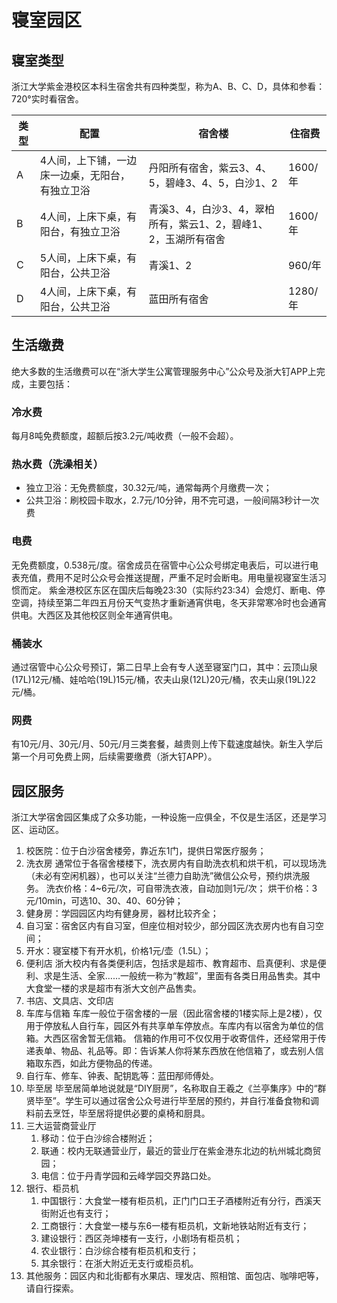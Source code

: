 # 寝室园区

## 寝室类型

浙江大学紫金港校区本科生宿舍共有四种类型，称为A、B、C、D，具体和参看：720°实时看宿舍。

|类型|配置|宿舍楼|住宿费|
|-|-|-|-|
|A|4人间，上下铺，一边床一边桌，无阳台，有独立卫浴|丹阳所有宿舍，紫云3、4、5，碧峰3、4、5，白沙1、2|1600/年|
|B|4人间，上床下桌，有阳台，有独立卫浴|青溪3、4，白沙3、4，翠柏所有，紫云1、2，碧峰1、2，玉湖所有宿舍|1600/年|
|C|5人间，上床下桌，有阳台，公共卫浴|青溪1、2|960/年|
|D|4人间，上床下桌，有阳台，公共卫浴|蓝田所有宿舍|1280/年|

## 生活缴费

绝大多数的生活缴费可以在“浙大学生公寓管理服务中心”公众号及浙大钉APP上完成，主要包括：

### 冷水费

每月8吨免费额度，超额后按3.2元/吨收费（一般不会超）。

### 热水费（洗澡相关）

- 独立卫浴：无免费额度，30.32元/吨，通常每两个月缴费一次；
- 公共卫浴：刷校园卡取水，2.7元/10分钟，用不完可退，一般间隔3秒计一次费

### 电费

无免费额度，0.538元/度。宿舍成员在宿管中心公众号绑定电表后，可以进行电表充值，费用不足时公众号会推送提醒，严重不足时会断电。用电量视寝室生活习惯而定。
紫金港校区东区在国庆后每晚23:30（实际约23:34）会熄灯、断电、停空调，持续至第二年四五月份天气变热才重新通宵供电，冬天非常寒冷时也会通宵供电。大西区及其他校区则全年通宵供电。

### 桶装水

通过宿管中心公众号预订，第二日早上会有专人送至寝室门口，其中：云顶山泉(17L)12元/桶、娃哈哈(19L)15元/桶，农夫山泉(12L)20元/桶，农夫山泉(19L)22元/桶。

### 网费

有10元/月、30元/月、50元/月三类套餐，越贵则上传下载速度越快。新生入学后第一个月可免费上网，后续需要缴费（浙大钉APP）。

## 园区服务

浙江大学宿舍园区集成了众多功能，一种设施一应俱全，不仅是生活区，还是学习区、运动区。

1. 校医院：位于白沙宿舍楼旁，靠近东1门，提供日常医疗服务；
2. 洗衣房
    通常位于各宿舍楼楼下，洗衣房内有自助洗衣机和烘干机，可以现场洗（未必有空闲机器），也可以关注“兰德力自助洗”微信公众号，预约烘洗服务。
    洗衣价格：4~6元/次，可自带洗衣液，自动加则1元/次；
    烘干价格：3元/10min，可选10、30、40、60分钟；
3. 健身房：学园园区内均有健身房，器材比较齐全；
4. 自习室：宿舍区内有自习室，但座位相对较少，部分园区洗衣房内也有自习空间；
5. 开水：寝室楼下有开水机，价格1元/壶（1.5L）；
6. 便利店
浙大校内有各类便利店，包括求是超市、教育超市、启真便利、求是便利、求是生活、全家……一般统一称为“教超”，里面有各类日用品售卖。其中大食堂一楼的求是超市有浙大文创产品售卖。
7. 书店、文具店、文印店
8. 车库与信箱
车库一般位于宿舍楼的一层（因此宿舍楼的1楼实际上是2楼），仅用于停放私人自行车，园区外有共享单车停放点。车库内有以宿舍为单位的信箱。大西区宿舍暂无信箱。
信箱的作用可不仅仅用于收寄信件，还经常用于传递表单、物品、礼品等。即：告诉某人你将某东西放在他信箱了，或去别人信箱取东西，如此方便物品的传递。
9. 自行车、修车、钟表、配钥匙等：蓝田邴师傅处。
10. 毕至居
毕至居简单地说就是“DIY厨房”，名称取自王羲之《兰亭集序》中的“群贤毕至”。学生可以通过宿舍公众号进行毕至居的预约，并自行准备食物和调料前去烹饪，毕至居将提供必要的桌椅和厨具。
11. 三大运营商营业厅
    1. 移动：位于白沙综合楼附近；
    2. 联通：校内无联通营业厅，最近的营业厅在紫金港东北边的杭州城北商贸园；
    3. 电信：位于丹青学园和云峰学园交界路口处。
12. 银行、柜员机
    1. 中国银行：大食堂一楼有柜员机，正门门口王子酒楼附近有分行，西溪天街附近也有支行；
    2. 工商银行：大食堂一楼与东6一楼有柜员机，文新地铁站附近有支行；
    3. 建设银行：西区尧坤楼有一支行，小剧场有柜员机；
    4. 农业银行：白沙综合楼有柜员机和支行；
    5. 其余银行：在浙大附近无支行或柜员机。
13. 其他服务：园区内和北街都有水果店、理发店、照相馆、面包店、咖啡吧等，请自行探索。
